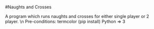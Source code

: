 #Naughts and Crosses 

A program which runs naughts and crosses for either single player or 2 player.
\n Pre-conditions: termcolor (pip install)
Python => 3

